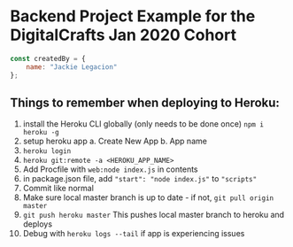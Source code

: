 # Backend Project Example for the DigitalCrafts Jan 2020 Cohort
```JavaScript
const createdBy = {
    name: "Jackie Legacion"
};
```

## Things to remember when deploying to Heroku:
1. install the Heroku CLI globally (only needs to be done once) `npm i heroku -g`
2. setup heroku app
    a. Create New App
    b. App name
3. `heroku login`
4. `heroku git:remote -a <HEROKU_APP_NAME>`
5. Add Procfile with `web:node index.js` in contents
6. in package.json file, add `"start": "node index.js"` to `"scripts"`
7. Commit like normal
8. Make sure local master branch is up to date - if not, `git pull origin master`
9. `git push heroku master` This pushes local master branch to heroku and deploys
10. Debug with `heroku logs --tail` if app is experiencing issues
